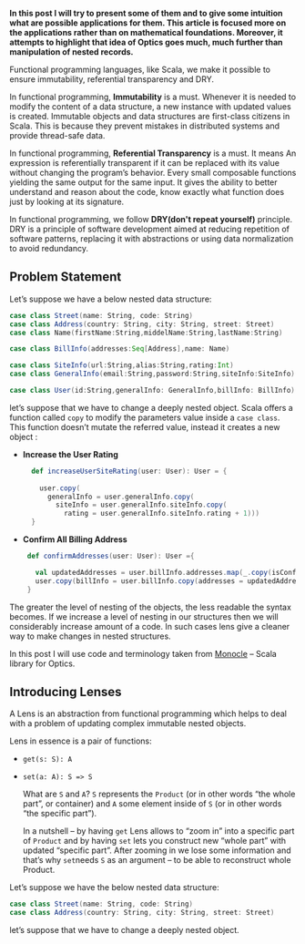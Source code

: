 **In this post I will try to present some of them and to give some intuition what are possible applications for them. This article is focused more on the applications rather than on mathematical foundations. Moreover, it attempts to highlight that idea of Optics goes much, much further than manipulation of nested records.**

Functional programming languages, like Scala, we make it possible to ensure immutability, referential transparency and DRY.
 
In functional programming, **Immutability** is a must. Whenever it is needed to modify the content of a data structure, a new instance with updated values is created. Immutable objects and data structures are first-class citizens in Scala. This is because they prevent mistakes in distributed systems and provide thread-safe data.

In functional programming, **Referential Transparency** is a must. It means An expression is referentially transparent if it can be replaced with its value without changing the program’s behavior. Every small composable functions yielding the same output for the same input. It gives the ability to better understand and reason about the code, know exactly what function does just by looking at its signature.

In functional programming, we follow **DRY(don't repeat yourself)** principle. DRY is a principle of software development aimed at reducing repetition of software patterns, replacing it with abstractions or using data normalization to avoid redundancy. 

## Problem Statement
Let’s suppose we have a below nested data structure:
```scala
case class Street(name: String, code: String)
case class Address(country: String, city: String, street: Street)
case class Name(firstName:String,middelName:String,lastName:String)

case class BillInfo(addresses:Seq[Address],name: Name)

case class SiteInfo(url:String,alias:String,rating:Int)
case class GeneralInfo(email:String,password:String,siteInfo:SiteInfo)

case class User(id:String,generalInfo: GeneralInfo,billInfo: BillInfo)

```
let’s suppose that we have to change a deeply nested object. Scala offers a function called `copy` to modify the parameters value inside a `case class`. This function doesn’t mutate the referred value, instead it creates a new object :

 - **Increase the User Rating**

	```scala
	  def increaseUserSiteRating(user: User): User = {
	  
	    user.copy(
	      generalInfo = user.generalInfo.copy(
	        siteInfo = user.generalInfo.siteInfo.copy(
	          rating = user.generalInfo.siteInfo.rating + 1)))
	  }
	```

 - **Confirm All Billing Address**
	 ```scala
	  def confirmAddresses(user: User): User ={

	    val updatedAddresses = user.billInfo.addresses.map(_.copy(isConfirmed = true))
	    user.copy(billInfo = user.billInfo.copy(addresses = updatedAddresses))
	  }
	```

The greater the level of nesting of the objects, the less readable the syntax becomes. If we increase a level of nesting in our structures then we will considerably increase amount of a code. In such cases lens give a cleaner way to make changes in nested structures.

In this post I will use code and terminology taken from [Monocle](https://julien-truffaut.github.io/Monocle/) – Scala library for Optics.

## Introducing Lenses
A Lens is an abstraction from functional programming which helps to deal with a problem of updating complex immutable nested objects.

Lens in essence is a pair of functions:

-   `get(s: S): A`
-   `set(a: A): S => S`

	What are `S` and `A`? `S` represents the `Product` (or in other words “the whole part”, or container) and `A` some element inside of `S` (or in other words “the specific part”).

	In a nutshell – by having `get` Lens allows to “zoom in” into a specific part of `Product` and by having `set` lets you construct new “whole part” with updated “specific part”. After zooming in we lose some information and that’s why `set`needs `S` as an argument – to be able to reconstruct whole Product.

Let’s suppose we have the below nested data structure:
```scala
case class Street(name: String, code: String)
case class Address(country: String, city: String, street: Street)

```

let’s suppose that we have to change a deeply nested object. 
<!--stackedit_data:
eyJoaXN0b3J5IjpbMTYzMDQ2ODc4OCwxMTI5NzkwODI2LDE1Mz
gyMzMzMjQsLTIwNzAyMzM4NjYsNDAxNzkyOTExLDcxNjUyMDA4
OCwtMzY2ODA0NTAzLC0xNzAwNDI4MzAxLDE1MTI0ODUzMDgsMT
I3Njg1NjI2LC0yMDI3MTk3OTg1LDE0MDE2ODY2NjIsLTExNDAx
OTI0OTcsLTUyMzAyMTc4MywtMjU0MTYyNjUsLTEyOTgyOTY0OT
YsNDIxOTMwNTgwLC0yMTQ1NzA2MTYyLDM4OTAxNDEsLTE5OTk5
NTY4OTBdfQ==
-->